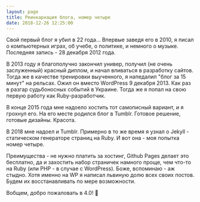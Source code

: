 ```yaml
---
layout: page
title: Реинкарнация блога, номер четыре
date: 2018-12-26 12:25:00
---
```


Свой первый блог я убил в 22 года... Впервые заведя его в 2010, я писал о компьютерных играх, об учебе, о политике, и немного о музыке. Последняя запись - 28 декабря 2012 года.

В 2013 году я благополучно закончил универ, получил (не очень заслуженный) красный диплом, и начал вливаться в разработку сайтов. Тогда же в качестве тренировки выученного, я напедалил "блог за 15 минут" на рельсах. Ожил он вместо WоrdPrеss 9 декабря 2013. Как раз в разгар судьбоносных событий в Украине. Тогда же я попал на свою первую работу как Ruby-разработчик.

В конце 2015 года мне надоело хостить тот самописный вариант, и я грохнул его. На его месте родился блог в Tumblr. Готовое решение, готовые дизайны. Красота.

В 2018 мне надоел и Tumblr. Примерно в то же время я узнал о Jekyll - статическом генераторе страниц на Ruby. И вот она - моя попытка номер четыре.

Преимущества - не нужно платить за хостинг, Github Pages делает это бесплатно, да и захостить набор страничек намного проще, чем что-то на Ruby (или PHP - в случае с WordPress). Боже, вспоминаю - аж стыдно. Хотя именно на WP я написал львиную долю всех своих постов. Будем их восстанавливать по мере возможности.

Вобщем, добро пожаловать в 4.0! 🎉
